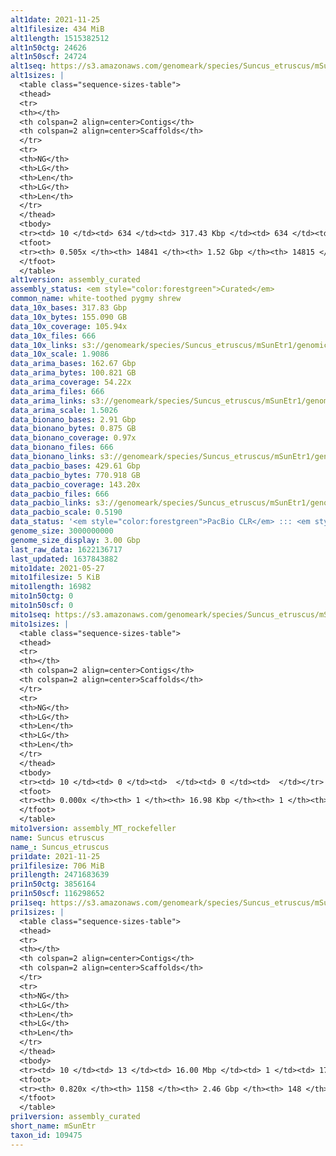 ```yaml
---
alt1date: 2021-11-25
alt1filesize: 434 MiB
alt1length: 1515382512
alt1n50ctg: 24626
alt1n50scf: 24724
alt1seq: https://s3.amazonaws.com/genomeark/species/Suncus_etruscus/mSunEtr1/assembly_curated/mSunEtr1.alt.cur.20211125.fasta.gz
alt1sizes: |
  <table class="sequence-sizes-table">
  <thead>
  <tr>
  <th></th>
  <th colspan=2 align=center>Contigs</th>
  <th colspan=2 align=center>Scaffolds</th>
  </tr>
  <tr>
  <th>NG</th>
  <th>LG</th>
  <th>Len</th>
  <th>LG</th>
  <th>Len</th>
  </tr>
  </thead>
  <tbody>
  <tr><td> 10 </td><td> 634 </td><td> 317.43 Kbp </td><td> 634 </td><td> 317.43 Kbp </td></tr>  <tr><td> 20 </td><td> 1922 </td><td> 181.66 Kbp </td><td> 1921 </td><td> 181.98 Kbp </td></tr>  <tr><td> 30 </td><td> 4046 </td><td> 112.35 Kbp </td><td> 4041 </td><td> 112.70 Kbp </td></tr>  <tr><td> 40 </td><td> 7488 </td><td> 67.97 Kbp </td><td> 7476 </td><td> 68.11 Kbp </td></tr>  <tr style="background-color:#cccccc;"><td> 50 </td><td> 14023 </td><td> 24.63 Kbp </td><td> 14000 </td><td> 24.72 Kbp </td></tr>  <tr><td> 60 </td><td> 0 </td><td>  </td><td> 0 </td><td>  </td></tr>  <tr><td> 70 </td><td> 0 </td><td>  </td><td> 0 </td><td>  </td></tr>  <tr><td> 80 </td><td> 0 </td><td>  </td><td> 0 </td><td>  </td></tr>  <tr><td> 90 </td><td> 0 </td><td>  </td><td> 0 </td><td>  </td></tr>  <tr><td> 100 </td><td> 0 </td><td>  </td><td> 0 </td><td>  </td></tr>  </tbody>
  <tfoot>
  <tr><th> 0.505x </th><th> 14841 </th><th> 1.52 Gbp </th><th> 14815 </th><th> 1.52 Gbp </th></tr>
  </tfoot>
  </table>
alt1version: assembly_curated
assembly_status: <em style="color:forestgreen">Curated</em>
common_name: white-toothed pygmy shrew
data_10x_bases: 317.83 Gbp
data_10x_bytes: 155.090 GB
data_10x_coverage: 105.94x
data_10x_files: 666
data_10x_links: s3://genomeark/species/Suncus_etruscus/mSunEtr1/genomic_data/10x/<br>
data_10x_scale: 1.9086
data_arima_bases: 162.67 Gbp
data_arima_bytes: 100.821 GB
data_arima_coverage: 54.22x
data_arima_files: 666
data_arima_links: s3://genomeark/species/Suncus_etruscus/mSunEtr1/genomic_data/arima/<br>
data_arima_scale: 1.5026
data_bionano_bases: 2.91 Gbp
data_bionano_bytes: 0.875 GB
data_bionano_coverage: 0.97x
data_bionano_files: 666
data_bionano_links: s3://genomeark/species/Suncus_etruscus/mSunEtr1/genomic_data/bionano/<br>
data_pacbio_bases: 429.61 Gbp
data_pacbio_bytes: 770.918 GB
data_pacbio_coverage: 143.20x
data_pacbio_files: 666
data_pacbio_links: s3://genomeark/species/Suncus_etruscus/mSunEtr1/genomic_data/pacbio/<br>
data_pacbio_scale: 0.5190
data_status: '<em style="color:forestgreen">PacBio CLR</em> ::: <em style="color:forestgreen">10x</em> ::: <em style="color:forestgreen">Bionano</em> ::: <em style="color:forestgreen">Arima</em>'
genome_size: 3000000000
genome_size_display: 3.00 Gbp
last_raw_data: 1622136717
last_updated: 1637843882
mito1date: 2021-05-27
mito1filesize: 5 KiB
mito1length: 16982
mito1n50ctg: 0
mito1n50scf: 0
mito1seq: https://s3.amazonaws.com/genomeark/species/Suncus_etruscus/mSunEtr1/assembly_MT_rockefeller/mSunEtr1.MT.20210527.fasta.gz
mito1sizes: |
  <table class="sequence-sizes-table">
  <thead>
  <tr>
  <th></th>
  <th colspan=2 align=center>Contigs</th>
  <th colspan=2 align=center>Scaffolds</th>
  </tr>
  <tr>
  <th>NG</th>
  <th>LG</th>
  <th>Len</th>
  <th>LG</th>
  <th>Len</th>
  </tr>
  </thead>
  <tbody>
  <tr><td> 10 </td><td> 0 </td><td>  </td><td> 0 </td><td>  </td></tr>  <tr><td> 20 </td><td> 0 </td><td>  </td><td> 0 </td><td>  </td></tr>  <tr><td> 30 </td><td> 0 </td><td>  </td><td> 0 </td><td>  </td></tr>  <tr><td> 40 </td><td> 0 </td><td>  </td><td> 0 </td><td>  </td></tr>  <tr style="background-color:#cccccc;"><td> 50 </td><td> 0 </td><td style="background-color:#ff8888;">  </td><td> 0 </td><td style="background-color:#ff8888;">  </td></tr>  <tr><td> 60 </td><td> 0 </td><td>  </td><td> 0 </td><td>  </td></tr>  <tr><td> 70 </td><td> 0 </td><td>  </td><td> 0 </td><td>  </td></tr>  <tr><td> 80 </td><td> 0 </td><td>  </td><td> 0 </td><td>  </td></tr>  <tr><td> 90 </td><td> 0 </td><td>  </td><td> 0 </td><td>  </td></tr>  <tr><td> 100 </td><td> 0 </td><td>  </td><td> 0 </td><td>  </td></tr>  </tbody>
  <tfoot>
  <tr><th> 0.000x </th><th> 1 </th><th> 16.98 Kbp </th><th> 1 </th><th> 16.98 Kbp </th></tr>
  </tfoot>
  </table>
mito1version: assembly_MT_rockefeller
name: Suncus etruscus
name_: Suncus_etruscus
pri1date: 2021-11-25
pri1filesize: 706 MiB
pri1length: 2471683639
pri1n50ctg: 3856164
pri1n50scf: 116298652
pri1seq: https://s3.amazonaws.com/genomeark/species/Suncus_etruscus/mSunEtr1/assembly_curated/mSunEtr1.pri.cur.20211125.fasta.gz
pri1sizes: |
  <table class="sequence-sizes-table">
  <thead>
  <tr>
  <th></th>
  <th colspan=2 align=center>Contigs</th>
  <th colspan=2 align=center>Scaffolds</th>
  </tr>
  <tr>
  <th>NG</th>
  <th>LG</th>
  <th>Len</th>
  <th>LG</th>
  <th>Len</th>
  </tr>
  </thead>
  <tbody>
  <tr><td> 10 </td><td> 13 </td><td> 16.00 Mbp </td><td> 1 </td><td> 171.22 Mbp </td></tr>  <tr><td> 20 </td><td> 38 </td><td> 9.94 Mbp </td><td> 3 </td><td> 168.49 Mbp </td></tr>  <tr><td> 30 </td><td> 76 </td><td> 6.71 Mbp </td><td> 5 </td><td> 137.51 Mbp </td></tr>  <tr><td> 40 </td><td> 127 </td><td> 5.22 Mbp </td><td> 7 </td><td> 131.95 Mbp </td></tr>  <tr style="background-color:#cccccc;"><td> 50 </td><td> 193 </td><td style="background-color:#88ff88;"> 3.86 Mbp </td><td> 9 </td><td style="background-color:#88ff88;"> 116.30 Mbp </td></tr>  <tr><td> 60 </td><td> 285 </td><td> 2.78 Mbp </td><td> 12 </td><td> 104.75 Mbp </td></tr>  <tr><td> 70 </td><td> 420 </td><td> 1.79 Mbp </td><td> 15 </td><td> 93.47 Mbp </td></tr>  <tr><td> 80 </td><td> 705 </td><td> 484.96 Kbp </td><td> 19 </td><td> 44.86 Mbp </td></tr>  <tr><td> 90 </td><td> 0 </td><td>  </td><td> 0 </td><td>  </td></tr>  <tr><td> 100 </td><td> 0 </td><td>  </td><td> 0 </td><td>  </td></tr>  </tbody>
  <tfoot>
  <tr><th> 0.820x </th><th> 1158 </th><th> 2.46 Gbp </th><th> 148 </th><th> 2.47 Gbp </th></tr>
  </tfoot>
  </table>
pri1version: assembly_curated
short_name: mSunEtr
taxon_id: 109475
---
```

